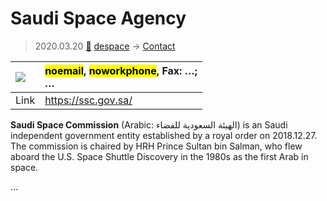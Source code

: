 # Saudi Space Agency
> 2020.03.20 [🚀](../index/index.md) [despace](index.md) → [Contact](contact.md)

|[![](f/contact/s/ssa_logo1_thumb.jpg)](f/contact/s/ssa_logo1.png)|<mark>noemail</mark>, <mark>noworkphone</mark>, Fax: …;<br> *…*|
|:--|:--|
|Link|<https://ssc.gov.sa/>|

**Saudi Space Commission** (Arabic: الهيئة السعودية للفضاء) is an Saudi independent government entity established by a royal order on 2018.12.27. The commission is chaired by HRH Prince Sultan bin Salman, who flew aboard the U.S. Space Shuttle Discovery in the 1980s as the first Arab in space.


<p style="page-break-after:always"> </p>

…

